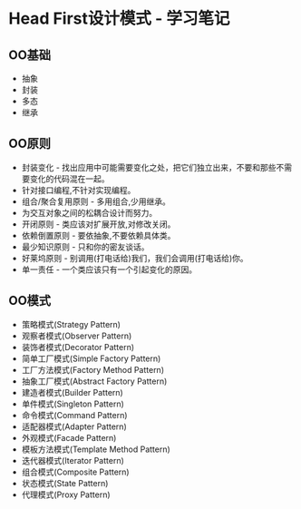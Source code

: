 # Head First设计模式 - 学习笔记

## OO基础

- 抽象
- 封装
- 多态
- 继承

## OO原则

- 封装变化 - 找出应用中可能需要变化之处，把它们独立出来，不要和那些不需要变化的代码混在一起。
- 针对接口编程,不针对实现编程。
- 组合/聚合复用原则 - 多用组合,少用继承。
- 为交互对象之间的松耦合设计而努力。
- 开闭原则 - 类应该对扩展开放,对修改关闭。
- 依赖倒置原则 - 要依抽象,不要依赖具体类。
- 最少知识原则 - 只和你的密友谈话。
- 好莱坞原则 - 别调用(打电话给)我们，我们会调用(打电话给)你。
- 单一责任 - 一个类应该只有一个引起变化的原因。

## OO模式

- 策略模式(Strategy Pattern)
- 观察者模式(Observer Pattern)
- 装饰者模式(Decorator Pattern)
- 简单工厂模式(Simple Factory Pattern)
- 工厂方法模式(Factory Method Pattern)
- 抽象工厂模式(Abstract Factory Pattern)
- 建造者模式(Builder Pattern)
- 单件模式(Singleton Pattern)
- 命令模式(Command Pattern)
- 适配器模式(Adapter Pattern)
- 外观模式(Facade Pattern)
- 模板方法模式(Template Method Pattern)
- 迭代器模式(Iterator Pattern)
- 组合模式(Composite Pattern)
- 状态模式(State Pattern)
- 代理模式(Proxy Pattern)
